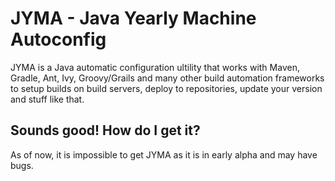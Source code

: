 # JYMA - Java Yearly Machine Autoconfig
JYMA is a Java automatic configuration ultility that works with Maven, Gradle, Ant, Ivy, Groovy/Grails and many
other build automation frameworks to setup builds on build servers, deploy to repositories, update your version
and stuff like that.

## Sounds good! How do I get it?
As of now, it is impossible to get JYMA as it is in early alpha and may have bugs.